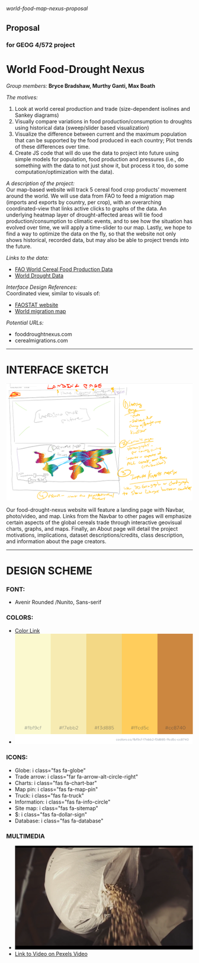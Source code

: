 ###### world-food-map-nexus-proposal ######
## Proposal
### for GEOG 4/572 project

# World Food-Drought Nexus #

*Group members:* 
**Bryce Bradshaw, Murthy Ganti, Max Boath**

*The motives:*
1. Look at world cereal production and trade (size-dependent isolines and Sankey diagrams)
2. Visually compare variations in food production/consumption to droughts using historical data (sweep/slider based visualization)
3. Visualize the difference between current and the maximum population that can be supported by the food produced in each country; Plot trends of these differences over time. 
4. Create JS code that will do use the data to project into future using simple models for population, food production and pressures (i.e., do something with the data to not just show it, but process it too, do some computation/optimization with the data).

*A description of the project:*\
Our map-based website will track 5 cereal food crop products’ movement around the world.  We will use data from FAO to feed a migration map (imports and exports by country, per crop), with an overarching coordinated-view that links active clicks to graphs of the data.  An underlying heatmap layer of drought-affected areas will tie food production/consumption to climatic events, and to see how the situation has evolved over time, we will apply a time-slider to our map.  Lastly, we hope to find a way to optimize the data on the fly, so that the website not only shows historical, recorded data, but may also be able to project trends into the future.


*Links to the data:*
+ [FAO World Cereal Food Production Data](http://www.fao.org/faostat/en/#data/QC/visualize "FAO Crop Map")
+ [World Drought Data](http://spei.csic.es/database.html)


*Interface Design References:*\
Coordinated view, similar to visuals of:
+ [FAOSTAT website](http://www.fao.org/faostat/en/#data/QC/visualize)
+ [World migration map](http://migrationsmap.net/#/USA/arrivals)

*Potential URLs:*
+ fooddroughtnexus.com
+ cerealmigrations.com

******

# INTERFACE SKETCH #
![Interface Sketch](img/webdesign.PNG "Interface Sketch")

Our food-drought-nexus website will feature a landing page with Navbar, photo/video, and map.  Links from the Navbar to other pages will emphasize certain aspects of the global cereals trade through interactive geovisual charts, graphs, and maps.  Finally, an About page will detail the project motivations, implications, dataset descriptions/credits, class description, and information about the page creators.

*******


# DESIGN SCHEME #

### FONT:
+ Avenir Rounded /Nunito, Sans-serif

### COLORS:
+ [Color Link](https://coolors.co/fbf9cf-f7ebb2-f3d885-ffcd5c-cc8740)
+ ![Color Scheme](img/colors.PNG "Color Scheme")

### ICONS:
+ Globe: i class="fas fa-globe"
+ Trade arrow: i class="far fa-arrow-alt-circle-right"
+ Charts: i class="fas fa-chart-bar"
+ Map pin: i class="fas fa-map-pin"
+ Truck: i class="fas fa-truck"
+ Information: i class="fas fa-info-circle"
+ Site map: i class="fas fa-sitemap"
+ $: i class="fas fa-dollar-sign"
+ Database: i class="fas fa-database"


### MULTIMEDIA
+ ![Landing Page Video](img/farmvidpic.png "Landing Page Video")
+ [Link to Video on Pexels Video](https://videos.pexels.com/videos/video-footage-of-a-farm-857072)

